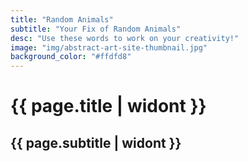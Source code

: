 ```yaml
---
title: "Random Animals"
subtitle: "Your Fix of Random Animals"
desc: "Use these words to work on your creativity!"
image: "img/abstract-art-site-thumbnail.jpg"
background_color: "#ffdfd8"
---
```

# {{ page.title | widont }}
## {{ page.subtitle | widont }}

<ul class="_random random" data-child="li" data-amount="20" data-template="[[ animals-singular ]]"></ul>